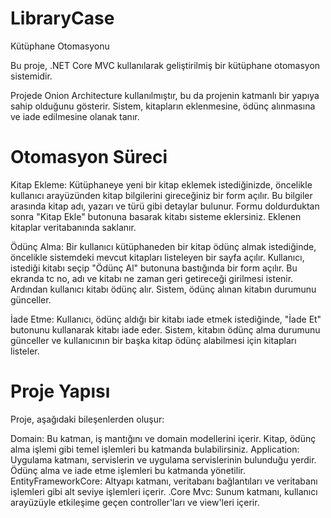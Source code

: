 # LibraryCase
Kütüphane Otomasyonu


Bu proje, .NET Core MVC kullanılarak geliştirilmiş bir kütüphane otomasyon sistemidir.

Projede Onion Architecture kullanılmıştır, bu da projenin katmanlı bir yapıya sahip olduğunu gösterir.
Sistem, kitapların eklenmesine, ödünç alınmasına ve iade edilmesine olanak tanır.

# Otomasyon Süreci
Kitap Ekleme: Kütüphaneye yeni bir kitap eklemek istediğinizde, öncelikle kullanıcı arayüzünden kitap bilgilerini gireceğiniz bir form açılır. Bu bilgiler arasında kitap adı, yazarı ve türü gibi detaylar bulunur. Formu doldurduktan sonra "Kitap Ekle" butonuna basarak kitabı sisteme eklersiniz. Eklenen kitaplar veritabanında saklanır.

Ödünç Alma: Bir kullanıcı kütüphaneden bir kitap ödünç almak istediğinde, öncelikle sistemdeki mevcut kitapları listeleyen bir sayfa açılır. Kullanıcı, istediği kitabı seçip "Ödünç Al" butonuna bastığında bir form açılır. Bu ekranda tc no, adı ve kitabı ne zaman geri getireceği girilmesi istenir. Ardından kullanıcı kitabı ödünç alır. Sistem, ödünç alınan kitabın durumunu günceller.

İade Etme: Kullanıcı, ödünç aldığı bir kitabı iade etmek istediğinde, "İade Et" butonunu kullanarak kitabı iade eder. Sistem, kitabın ödünç alma durumunu günceller ve  kullanıcının bir başka kitap ödünç alabilmesi için kitapları listeler.

# Proje Yapısı
Proje, aşağıdaki bileşenlerden oluşur:

Domain: Bu katman, iş mantığını ve domain modellerini içerir. Kitap, ödünç alma işlemi gibi temel işlemleri bu katmanda bulabilirsiniz.
Application: Uygulama katmanı, servislerin ve uygulama servislerinin bulunduğu yerdir. Ödünç alma ve iade etme işlemleri bu katmanda yönetilir.
EntityFrameworkCore: Altyapı katmanı, veritabanı bağlantıları ve veritabanı işlemleri gibi alt seviye işlemleri içerir.
.Core Mvc: Sunum katmanı, kullanıcı arayüzüyle etkileşime geçen controller'ları ve view'leri içerir.

